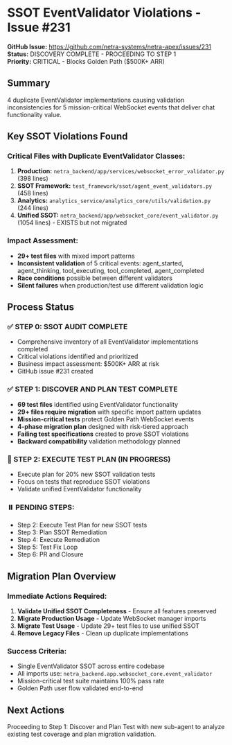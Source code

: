 # SSOT EventValidator Violations - Issue #231

**GitHub Issue:** https://github.com/netra-systems/netra-apex/issues/231  
**Status:** DISCOVERY COMPLETE - PROCEEDING TO STEP 1  
**Priority:** CRITICAL - Blocks Golden Path ($500K+ ARR)

## Summary
4 duplicate EventValidator implementations causing validation inconsistencies for 5 mission-critical WebSocket events that deliver chat functionality value.

## Key SSOT Violations Found

### Critical Files with Duplicate EventValidator Classes:
1. **Production:** `netra_backend/app/services/websocket_error_validator.py` (398 lines)
2. **SSOT Framework:** `test_framework/ssot/agent_event_validators.py` (458 lines)  
3. **Analytics:** `analytics_service/analytics_core/utils/validation.py` (244 lines)
4. **Unified SSOT:** `netra_backend/app/websocket_core/event_validator.py` (1054 lines) - EXISTS but not migrated

### Impact Assessment:
- **29+ test files** with mixed import patterns
- **Inconsistent validation** of 5 critical events: agent_started, agent_thinking, tool_executing, tool_completed, agent_completed
- **Race conditions** possible between different validators
- **Silent failures** when production/test use different validation logic

## Process Status

### ✅ STEP 0: SSOT AUDIT COMPLETE
- Comprehensive inventory of all EventValidator implementations completed
- Critical violations identified and prioritized
- Business impact assessment: $500K+ ARR at risk
- GitHub issue #231 created

### ✅ STEP 1: DISCOVER AND PLAN TEST COMPLETE
- **69 test files** identified using EventValidator functionality
- **29+ files require migration** with specific import pattern updates
- **Mission-critical tests** protect Golden Path WebSocket events
- **4-phase migration plan** designed with risk-tiered approach
- **Failing test specifications** created to prove SSOT violations
- **Backward compatibility** validation methodology planned

### 🔄 STEP 2: EXECUTE TEST PLAN (IN PROGRESS)
- Execute plan for 20% new SSOT validation tests
- Focus on tests that reproduce SSOT violations
- Validate unified EventValidator functionality

### ⏸️ PENDING STEPS:
- Step 2: Execute Test Plan for new SSOT tests
- Step 3: Plan SSOT Remediation
- Step 4: Execute Remediation
- Step 5: Test Fix Loop
- Step 6: PR and Closure

## Migration Plan Overview

### Immediate Actions Required:
1. **Validate Unified SSOT Completeness** - Ensure all features preserved
2. **Migrate Production Usage** - Update WebSocket manager imports
3. **Migrate Test Usage** - Update 29+ test files to use unified SSOT
4. **Remove Legacy Files** - Clean up duplicate implementations

### Success Criteria:
- Single EventValidator SSOT across entire codebase
- All imports use: `netra_backend.app.websocket_core.event_validator`
- Mission-critical test suite maintains 100% pass rate
- Golden Path user flow validated end-to-end

## Next Actions
Proceeding to Step 1: Discover and Plan Test with new sub-agent to analyze existing test coverage and plan migration validation.